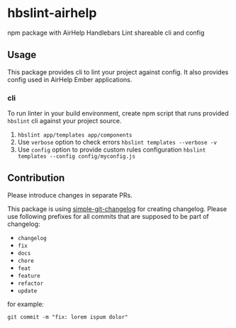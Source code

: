 # hbslint-airhelp
npm package with AirHelp Handlebars Lint shareable cli and config

## Usage
This package provides cli to lint your project against config. It also provides config used in AirHelp Ember applications.

### cli
To run linter in your build environment, create npm script that runs provided `hbslint` cli against your project source.

1. `hbslint app/templates app/components`
2. Use `verbose` option to check errors `hbslint templates --verbose -v`
3. Use `config` option to provide custom rules configuration `hbslint templates --config config/myconfig.js`

## Contribution
Please introduce changes in separate PRs.

This package is using [simple-git-changelog](https://github.com/ianhenderson/simple-git-changelog) for creating changelog. Please use following prefixes for all commits that are supposed to be part of changelog:
* `changelog`
* `fix`
* `docs`
* `chore`
* `feat`
* `feature`
* `refactor`
* `update`

for example:
```
git commit -m "fix: lorem ispum dolor"
```
